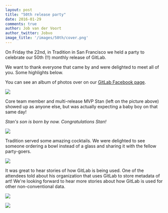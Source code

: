 ```yaml
---
layout: post
title: "50th release party"
date: 2016-01-29
comments: true
author: Job van der Voort
author_twitter: Jobvo
image_title: '/images/50th/cover.png'
---
```


On Friday the 22nd, in Tradition in San Francisco we held a party to
celebrate our 50th (!!) monthly release of GitLab.

We want to thank everyone that came by and were delighted to meet
all of you. Some highlights below.

<!-- more -->

You can see an album of photos over on our 
[GitLab Facebook page](https://www.facebook.com/media/set/?set=a.1025823647477429.1073741828.413371998722600&type=3).

![](/images/50th/party_0003.jpg)

Core team member and multi-release MVP Stan (left on the picture above)
showed up as anyone else, but was actually expecting a baby boy
on that same day!

*Stan's son is born by now. Congratulations Stan!*

![](/images/50th/party_1.jpg)

Tradition served some amazing cocktails. We were delighted to see someone
ordering a bowl instead of a glass and sharing it with the fellow party-goers.

![](/images/50th/party_0002.jpg)

It was great to hear stories of how GitLab is being used.
One of the attendees told about his organization that uses GitLab to store
metadata of art! We're looking forward to hear more stories about how GitLab
is used for other non-conventional data. 

![](/images/50th/party_0007.jpg)

![](/images/50th/party_0009.jpg)
